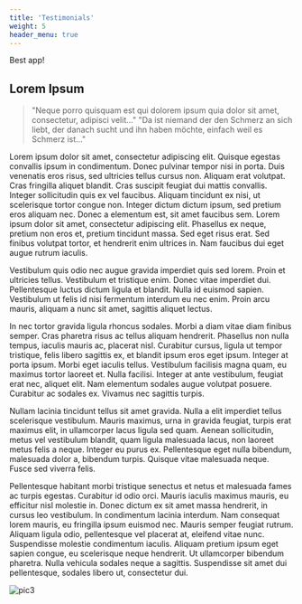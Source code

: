 ```yaml
---
title: 'Testimonials'
weight: 5
header_menu: true
---
```


Best app!

## Lorem Ipsum

>"Neque porro quisquam est qui dolorem ipsum quia dolor sit amet, consectetur, adipisci velit..."
>"Da ist niemand der den Schmerz an sich liebt, der danach sucht und ihn haben möchte, einfach weil es Schmerz ist..."

Lorem ipsum dolor sit amet, consectetur adipiscing elit. Quisque egestas convallis ipsum in condimentum. Donec pulvinar tempor nisi in porta. Duis venenatis eros risus, sed ultricies tellus cursus non. Aliquam erat volutpat. Cras fringilla aliquet blandit. Cras suscipit feugiat dui mattis convallis. Integer sollicitudin quis ex vel faucibus. Aliquam tincidunt ex nisi, ut scelerisque tortor congue non. Integer dictum dictum ipsum, sed pretium eros aliquam nec. Donec a elementum est, sit amet faucibus sem. Lorem ipsum dolor sit amet, consectetur adipiscing elit. Phasellus ex neque, pretium non eros et, pretium tincidunt massa. Sed eget risus erat. Sed finibus volutpat tortor, et hendrerit enim ultrices in. Nam faucibus dui eget augue rutrum iaculis.

Vestibulum quis odio nec augue gravida imperdiet quis sed lorem. Proin et ultricies tellus. Vestibulum et tristique enim. Donec vitae imperdiet dui. Pellentesque luctus dictum ligula et blandit. Nulla id euismod sapien. Vestibulum ut felis id nisi fermentum interdum eu nec enim. Proin arcu mauris, aliquam a nunc sit amet, sagittis aliquet lectus.

In nec tortor gravida ligula rhoncus sodales. Morbi a diam vitae diam finibus semper. Cras pharetra risus ac tellus aliquam hendrerit. Phasellus non nulla tempus, iaculis mauris ac, placerat nisl. Curabitur cursus, ligula ut tempor tristique, felis libero sagittis ex, et blandit ipsum eros eget ipsum. Integer at porta ipsum. Morbi eget iaculis tellus. Vestibulum facilisis magna quam, eu maximus tortor laoreet et. Nulla facilisi. Integer at ante vestibulum, feugiat erat nec, aliquet elit. Nam elementum sodales augue volutpat posuere. Curabitur ac sodales ex. Vivamus nec sagittis turpis.

Nullam lacinia tincidunt tellus sit amet gravida. Nulla a elit imperdiet tellus scelerisque vestibulum. Mauris maximus, urna in gravida feugiat, turpis erat maximus elit, in ullamcorper lacus ligula sed quam. Aenean sollicitudin, metus vel vestibulum blandit, quam ligula malesuada lacus, non laoreet metus felis a neque. Integer eu purus ex. Pellentesque eget nulla bibendum, malesuada dolor a, bibendum turpis. Quisque vitae malesuada neque. Fusce sed viverra felis.

Pellentesque habitant morbi tristique senectus et netus et malesuada fames ac turpis egestas. Curabitur id odio orci. Mauris iaculis maximus mauris, eu efficitur nisl molestie in. Donec dictum ex sit amet massa hendrerit, in cursus leo vestibulum. In condimentum lacinia interdum. Nam consequat lorem mauris, eu fringilla ipsum euismod nec. Mauris semper feugiat rutrum. Aliquam ligula odio, pellentesque vel placerat at, eleifend vitae nunc. Suspendisse molestie condimentum iaculis. Aliquam pretium ipsum eget sapien congue, eu scelerisque neque hendrerit. Ut ullamcorper bibendum pharetra. Nulla vehicula sodales neque a sagittis. Suspendisse sit amet dui pellentesque, sodales libero ut, consectetur dui. 

![pic3](https://picsum.photos/id/1005/600/)
